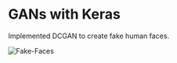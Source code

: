 # GANs with Keras
Implemented DCGAN to create fake human faces.

![Fake-Faces](https://github.com/manoj-aryal/GANs/blob/master/training_visual.gif)
